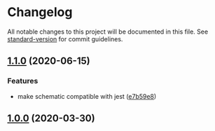 # Changelog

All notable changes to this project will be documented in this file. See [standard-version](https://github.com/conventional-changelog/standard-version) for commit guidelines.

## [1.1.0](https://github.com/niklas-wortmann/ngx-pact/compare/v1.0.0...v1.1.0) (2020-06-15)


### Features

* make schematic compatible with jest ([e7b59e8](https://github.com/niklas-wortmann/ngx-pact/commit/e7b59e8fb037068f30e24f35aeaf591c4ed474ad))

## [1.0.0](https://github.com/niklas-wortmann/ngx-pact/compare/v0.0.5...v1.0.0) (2020-03-30)
